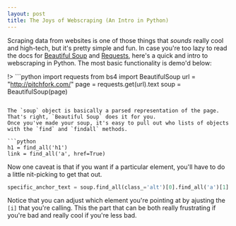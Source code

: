 ```yaml
---
layout: post
title: The Joys of Webscraping (An Intro in Python)
---
```


Scraping data from websites is one of those things that *sounds* really cool and high-tech, but it's pretty simple and fun.
In case you're too lazy to read the docs for [Beautiful Soup](https://beautiful-soup-4.readthedocs.org/en/latest/) and
[Requests](http://docs.python-requests.org/en/latest/), here's a quick and intro to webscraping in Python. The most basic 
functionality is demo'd below:

!> ```python
import requests
from bs4 import BeautifulSoup
url = "http://pitchfork.com/"
page = requests.get(url).text
soup = BeautifulSoup(page)
```

The `soup` object is basically a parsed representation of the page. That's right, `Beautiful Soup` does it for you.
Once you've made your soup, it's easy to pull out who lists of objects with the `find` and `findall` methods.

```python
h1 = find_all('h1')
link = find_all('a', href=True)
```

Now one caveat is that if you want if a particular element, you'll have to do a little nit-picking to get that out.

```python
specific_anchor_text = soup.find_all(class_='alt')[0].find_all('a')[1].text
```

Notice that you can adjust which element you're pointing at by ajusting the `[i]` that you're calling. This the part that can
be both really frustrating if you're bad and really cool if you're less bad. 

